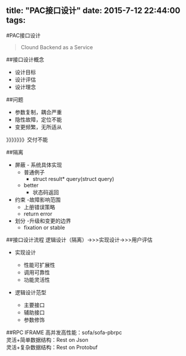 title: "PAC接口设计"
date: 2015-7-12 22:44:00
tags:
---

#PAC接口设计
>Clound Backend as a Service

##接口设计概念
- 设计目标
- 设计评估
- 设计理念


##问题
- 参数复制，耦合严重
- 隐性故障，定位不能
- 变更频繁，无所适从

》》》》》》》交付不能

##隔离
- 屏蔽 - 系统具体实现  
	- 普通例子
		- struct result* query(struct query)
	- better
		- 状态码返回
- 约束 -故障影响范围
	- 上册错误策略
	- return error 
- 划分 -升级和变更的边界
	- fixation or stable	

##接口设计流程
逻辑设计（隔离）->>>实现设计->>>用户评估

- 实现设计
	- 性能可扩展性
	- 调用可靠性
	- 功能灵活性
	
- 逻辑设计范型
	- 主要接口
	- 辅助接口
	- 参数修饰

##RPC IFRAME
高并发高性能：sofa/sofa-pbrpc  
灵活+简单数据结构：Rest on Json   
灵活+复杂数据结构：Rest on Protobuf